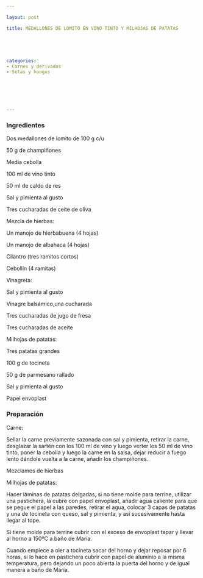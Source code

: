 ```yaml
---

layout: post

title: MEDALLONES DE LOMITO EN VINO TINTO Y MILHOJAS DE PATATAS





categories:
- Carnes y derivados
- Setas y hongos






---
```


<h3>Ingredientes</h3>

Dos medallones de lomito de 100 g c/u

50 g de champiñones

Media cebolla

100 ml de vino tinto

50 ml de caldo de res

Sal y pimienta al gusto

Tres cucharadas de ceite de oliva

Mezcla de hierbas:

Un manojo de hierbabuena (4 hojas)

Un manojo de albahaca (4 hojas)

Cilantro (tres ramitos cortos)

Cebollín (4 ramitas)

Vinagreta:

Sal y pimienta al gusto

Vinagre balsámico,una cucharada

Tres cucharadas de jugo de fresa

Tres cucharadas de aceite

Milhojas de patatas:

Tres patatas grandes

100 g de tocineta

50 g de parmesano rallado

Sal y pimienta al gusto

Papel envoplast

<h3>Preparación</h3>

Carne:

Sellar la carne previamente sazonada con sal y pimienta, retirar la carne, desglazar la sartén con los 100 ml de vino y luego verter los 50 ml de vino tinto, poner la cebolla y luego la carne en la salsa, dejar reducir a fuego lento dándole vuelta a la carne, añadir los champiñones.

Mezclamos de hierbas

Milhojas de patatas:

Hacer láminas de patatas delgadas, si no tiene molde para terrine, utilizar una pastichera, la cubre con papel envoplast, añadir agua caliente para que se pegue el papel a las paredes, retirar el agua, colocar 3 capas de patatas y una de tocineta con queso, sal y pimienta, y así sucesivamente hasta llegar al tope.

Si tiene molde para terrine cubrir con el exceso de envoplast tapar y llevar al horno a 150ºC a baño de María.

Cuando empiece a oler a tocineta sacar del horno y dejar reposar por 6 horas, si lo hace en pastichera cubrir con papel de aluminio a la misma temperatura, pero dejando un poco abierta la puerta del horno y de igual manera a baño de María.